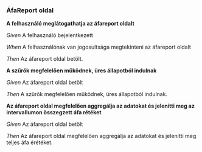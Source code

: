 ### ÁfaReport oldal



**A felhasználó meglátogathatja az áfareport oldalt**  

_Given_ A felhasználó bejelentkezett

_When_ A felhasználónak van jogosultsága megtekinteni az áfareport oldalt

_Then_ Az áfareport oldal betölt.


**A szűrők megfelelően működnek, üres állapotból indulnak**  

_Given_ Az áfareport oldal betölt

_Then_ A szűrők megfelelően működnek, üres állapotból indulnak.


**Az áfareport oldal megfelelően aggregálja az adatokat és jelenitti meg az intervallumon összegzett áfa rétéket**  

_Given_ Az áfareport oldal betölt

_Then_ Az áfareport oldal megfelelően aggregálja az adatokat és jelenitti meg teljes áfa érétéket.

